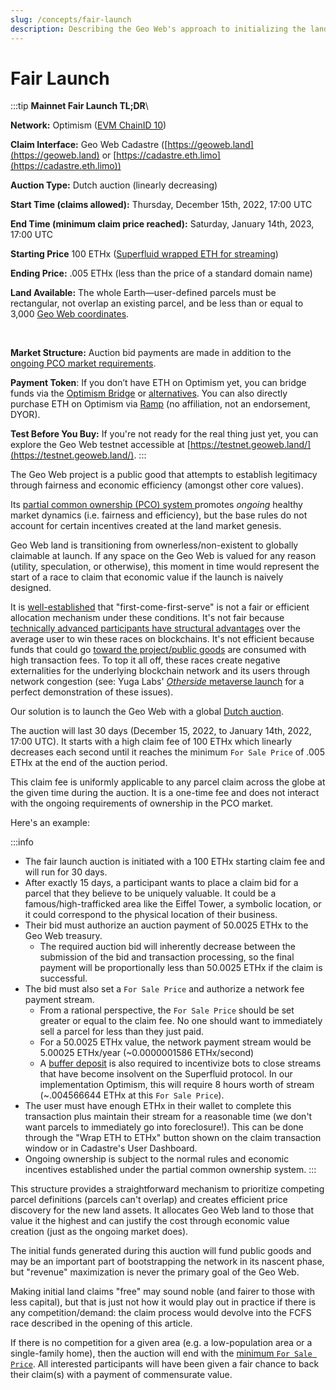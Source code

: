 ```yaml
---
slug: /concepts/fair-launch
description: Describing the Geo Web's approach to initializing the land market fairly.
---
```


# Fair Launch

:::tip
**Mainnet Fair Launch TL;DR**\

**Network:** Optimism ([EVM ChainID 10](https://chainlist.org/?search=Optimism))

**Claim Interface:** Geo Web Cadastre ([https://geoweb.land](https://geoweb.land) or [https://cadastre.eth.limo](https://cadastre.eth.limo))

**Auction Type:** Dutch auction (linearly decreasing)

**Start Time (claims allowed):** Thursday, December 15th, 2022, 17:00 UTC

**End Time (minimum claim price reached):** Saturday, January 14th, 2023, 17:00 UTC

**Starting Price** 100 ETHx ([Superfluid wrapped ETH for streaming](https://docs.superfluid.finance/superfluid/developers/super-tokens/super-tokens/types-of-super-tokens/native-asset-super-tokens))

**Ending Price:** .005 ETHx (less than the price of a standard domain name)

**Land Available:** The whole Earth—user-defined parcels must be rectangular, not overlap an existing parcel, and be less than or equal to 3,000 [Geo Web coordinates](../developers/core-contracts/registrydiamond/geowebparcelfacet/geo-web-coordinates.md).

‍

**Market Structure:** Auction bid payments are made in addition to the [ongoing PCO market requirements](partial-common-ownership.md).

**Payment Token**: If you don’t have ETH on Optimism yet, you can bridge funds via the [Optimism Bridge](https://app.optimism.io/bridge/deposit) or [alternatives](https://www.optimism.io/apps/bridges). You can also directly purchase ETH on Optimism via [Ramp](https://ramp.network/buy/?defaultAsset=OPTIMISM_ETH) (no affiliation, not an endorsement, DYOR).

**Test Before You Buy:** If you're not ready for the real thing just yet, you can explore the Geo Web testnet accessible at [https://testnet.geoweb.land/](https://testnet.geoweb.land/).
:::

The Geo Web project is a public good that attempts to establish legitimacy through fairness and economic efficiency (amongst other core values).&#x20;

Its [partial common ownership (PCO) system ](partial-common-ownership.md)promotes _ongoing_ healthy market dynamics (i.e. fairness and efficiency), but the base rules do not account for certain incentives created at the land market genesis.&#x20;

Geo Web land is transitioning from ownerless/non-existent to globally claimable at launch. If any space on the Geo Web is valued for any reason (utility, speculation, or otherwise), this moment in time would represent the start of a race to claim that economic value if the launch is naively designed.

It is [well-established](https://www.paradigm.xyz/2021/10/a-guide-to-designing-effective-nft-launches) that "first-come-first-serve" is not a fair or efficient allocation mechanism under these conditions. It's not fair because [technically advanced participants have structural advantages](https://docs.flashbots.net/new-to-mev) over the average user to win these races on blockchains. It's not efficient because funds that could go [toward the project/public goods](network-funds.md) are consumed with high transaction fees. To top it all off, these races create negative externalities for the underlying blockchain network and its users through network congestion (see: Yuga Labs' [_Otherside_ metaverse launch](https://www.coindesk.com/business/2022/05/01/bayc-team-raises-285m-with-otherside-nfts-clogs-ethereum/) for a perfect demonstration of these issues).

Our solution is to launch the Geo Web with a global [Dutch auction](https://en.wikipedia.org/wiki/Dutch_auction).

The auction will last 30 days (December 15, 2022, to January 14th, 2022, 17:00 UTC). It starts with a high claim fee of 100 ETHx which linearly decreases each second until it reaches the minimum `For Sale Price` of .005 ETHx at the end of the auction period.&#x20;

This claim fee is uniformly applicable to any parcel claim across the globe at the given time during the auction. It is a one-time fee and does not interact with the ongoing requirements of ownership in the PCO market.&#x20;

Here's an example:

:::info

- The fair launch auction is initiated with a 100 ETHx starting claim fee and will run for 30 days.
- After exactly 15 days, a participant wants to place a claim bid for a parcel that they believe to be uniquely valuable. It could be a famous/high-trafficked area like the Eiffel Tower, a symbolic location, or it could correspond to the physical location of their business.
- Their bid must authorize an auction payment of 50.0025 ETHx to the Geo Web treasury.&#x20;
  - The required auction bid will inherently decrease between the submission of the bid and transaction processing, so the final payment will be proportionally less than 50.0025 ETHx if the claim is successful.
- The bid must also set a `For Sale Price` and authorize a network fee payment stream.
  - From a rational perspective, the `For Sale Price` should be set greater or equal to the claim fee. No one should want to immediately sell a parcel for less than they just paid.
  - For a 50.0025 ETHx value, the network payment stream would be 5.00025 ETHx/year (\~0.0000001586 ETHx/second)&#x20;
  - A [buffer deposit](https://docs.superfluid.finance/superfluid/sentinels/liquidations-and-toga#liquidation-and-solvency) is also required to incentivize bots to close streams that have become insolvent on the Superfluid protocol. In our implementation Optimism, this will require 8 hours worth of stream (\~.004566644 ETHx at this `For Sale Price`).
- The user must have enough ETHx in their wallet to complete this transaction plus maintain their stream for a reasonable time (we don't want parcels to immediately go into foreclosure!). This can be done through the "Wrap ETH to ETHx" button shown on the claim transaction window or in Cadastre's User Dashboard.
- Ongoing ownership is subject to the normal rules and economic incentives established under the partial common ownership system.
  :::

This structure provides a straightforward mechanism to prioritize competing parcel definitions (parcels can't overlap) and creates efficient price discovery for the new land assets. It allocates Geo Web land to those that value it the highest and can justify the cost through economic value creation (just as the ongoing market does).&#x20;

The initial funds generated during this auction will fund public goods and may be an important part of bootstrapping the network in its nascent phase, but "revenue" maximization is never the primary goal of the Geo Web.&#x20;

Making initial land claims "free" may sound noble (and fairer to those with less capital), but that is just not how it would play out in practice if there is any competition/demand: the claim process would devolve into the FCFS race described in the opening of this article.&#x20;

If there is no competition for a given area (e.g. a low-population area or a single-family home), then the auction will end with the [minimum `For Sale Price`](../community-and-governance/network-parameters.md). All interested participants will have been given a fair chance to back their claim(s) with a payment of commensurate value.

